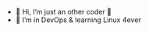 - 👋 Hi, I’m just an other coder  :floppy_disk:
- 👀 I’m in DevOps & learning Linux 4ever

<!---
raxvandy/raxvandy is a ✨ special ✨ repository because its `README.md` (this file) appears on your GitHub profile.
You can click the Preview link to take a look at your changes.
--->
